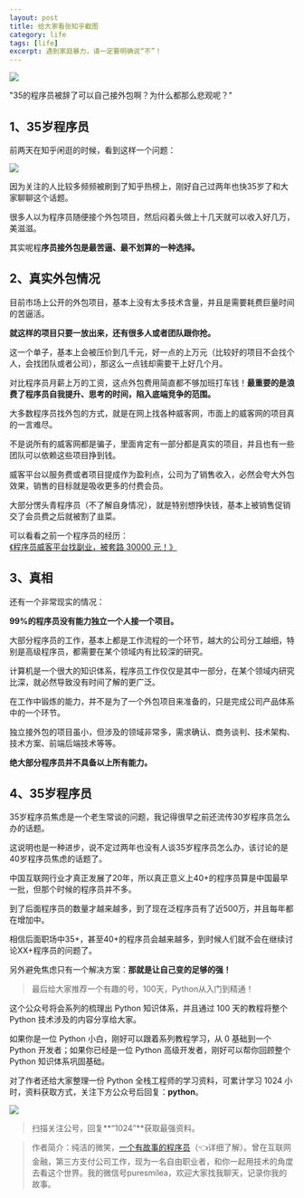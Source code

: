 ```yaml
---
layout: post
title: 给大家看张知乎截图
category: life
tags: [life]
excerpt: 遇到家庭暴力，请一定要明确说“不”！
---
```


![](http://favorites.ren/assets/images/2020/it/zhihu/zhihu01.jpg) 

"35的程序员被辞了可以自己接外包啊？为什么都那么悲观呢？"

## 1、35岁程序员

前两天在知乎闲逛的时候，看到这样一个问题：

![](http://favorites.ren/assets/images/2020/it/zhihu/zhihu02.jpg) 

因为关注的人比较多频频被刷到了知乎热榜上，刚好自己过两年也快35岁了和大家聊聊这个话题。

很多人以为程序员随便接个外包项目，然后闷着头做上十几天就可以收入好几万，美滋滋。

其实呢程**序员接外包是最苦逼、最不划算的一种选择。**

## 2、真实外包情况

目前市场上公开的外包项目，基本上没有太多技术含量，并且是需要耗费巨量时间的苦逼活。

**就这样的项目只要一放出来，还有很多人或者团队跟你抢。**

这一个单子，基本上会被压价到几千元，好一点的上万元（比较好的项目不会找个人，会找团队或者公司），那这么一点钱却需要干上好几个月。

对比程序员月薪上万的工资，这点外包费用简直都不够加班打车钱！**最重要的是浪费了程序员自我提升、思考的时间，陷入底端竞争的范围。**

大多数程序员找外包的方式，就是在网上找各种威客网，市面上的威客网的项目真的一言难尽。

不是说所有的威客网都是骗子，里面肯定有一部分都是真实的项目，并且也有一些团队可以依赖这些项目挣到钱。

威客平台以服务费或者项目提成作为盈利点，公司为了销售收入，必然会夸大外包效果，销售的目标就是吸收更多的付费会员。

大部分愣头青程序员（不了解自身情况），就是特别想挣快钱，基本上被销售促销交了会员费之后就被割了韭菜。

可以看看之前一个程序员的经历：[《程序员威客平台找副业，被套路 30000 元！》](https://mp.weixin.qq.com/s/DYvD72QEFL-MHXphfS-jTw)

## 3、真相

还有一个非常现实的情况：

**99%的程序员没有能力独立一个人接一个项目。**

大部分程序员的工作，基本上都是工作流程的一个环节，越大的公司分工越细，特别是高级程序员，都需要在某个领域内有比较深的研究。

计算机是一个很大的知识体系，程序员工作仅仅是其中一部分，在某个领域内研究比深，就必然导致没有时间了解的更广泛。

在工作中锻炼的能力，并不是为了一个外包项目来准备的，只是完成公司产品体系中的一个环节。

独立接外包的项目虽小，但涉及的领域非常多，需求确认、商务谈判、技术架构、技术方案、前端后端技术等等。

**绝大部分程序员并不具备以上所有能力。**

## 4、35岁程序员

35岁程序员焦虑是一个老生常谈的问题，我记得很早之前还流传30岁程序员怎么办的话题。

这说明也是一种进步，说不定过两年也没有人谈35岁程序员怎么办，该讨论的是40岁程序员焦虑的话题了。

中国互联网行业才真正发展了20年，所以真正意义上40+的程序员算是中国最早一批，但那个时候的程序员并不多。

到了后面程序员的数量才越来越多，到了现在泛程序员有了近500万，并且每年都在增加中。

相信后面职场中35+，甚至40+的程序员会越来越多，到时候人们就不会在继续讨论XX+程序员的问题了。

另外避免焦虑只有一个解决方案：**那就是让自己变的足够的强！**

>最后给大家推荐一个有趣的号，100天，Python从入门到精通！

这个公众号将会系列的梳理出 Python 知识体系，并且通过 100 天的教程将整个 Python 技术涉及的内容分享给大家。

如果你是一位 Python 小白，刚好可以跟着系列教程学习，从 0 基础到一个 Python 开发者；如果你已经是一位 Python 高级开发者，刚好可以帮你回顾整个 Python 知识体系巩固基础。 

对了作者还给大家整理一份 Python 全栈工程师的学习资料，可累计学习 1024 小时，资料获取方式，关注下方公众号后回复：**python**。

![](http://favorites.ren/assets/images/2020/it/zhihu/zhihu03.jpg) 

>扫描关注公号，回复**“1024”**获取最强资料。

>作者简介：纯洁的微笑，[一个有故事的程序员](https://mp.weixin.qq.com/s/bPk_-DcGF_7lTDoR1pKqVg)（👈详细了解）。曾在互联网金融，第三方支付公司工作，现为一名自由职业者，和你一起用技术的角度去看这个世界。我的微信号puresmilea，欢迎大家找我聊天，记录你我的故事。
